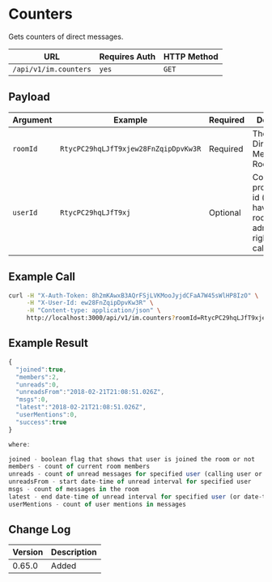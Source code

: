 # Counters

Gets counters of direct messages.

| URL                   | Requires Auth | HTTP Method |
| --------------------- | ------------- | ----------- |
| `/api/v1/im.counters` | `yes`         | `GET`       |

## Payload

| Argument | Example                              | Required | Description                                                                                    |
| -------- | ------------------------------------ | -------- | ---------------------------------------------------------------------------------------------- |
| `roomId` | `RtycPC29hqLJfT9xjew28FnZqipDpvKw3R` | Required | The id of Direct Messages' Room                                                                |
| `userId` | `RtycPC29hqLJfT9xj`                  | Optional | Counters for provided user id (need to have a view-room-administration right for calling user) |

## Example Call

```bash
curl -H "X-Auth-Token: 8h2mKAwxB3AQrFSjLVKMooJyjdCFaA7W45sWlHP8IzO" \
     -H "X-User-Id: ew28FnZqipDpvKw3R" \
     -H "Content-type: application/json" \
     http://localhost:3000/api/v1/im.counters?roomId=RtycPC29hqLJfT9xjew28FnZqipDpvKw3R
```

## Example Result

```javascript
{
  "joined":true,
  "members":2,
  "unreads":0,
  "unreadsFrom":"2018-02-21T21:08:51.026Z",
  "msgs":0,
  "latest":"2018-02-21T21:08:51.026Z",
  "userMentions":0,
  "success":true
}

where:

joined - boolean flag that shows that user is joined the room or not
members - count of current room members
unreads - count of unread messages for specified user (calling user or provided userId)
unreadsFrom - start date-time of unread interval for specified user
msgs - count of messages in the room
latest - end date-time of unread interval for specified user (or date-time of last posted message)
userMentions - count of user mentions in messages
```

## Change Log

| Version | Description |
| ------- | ----------- |
| 0.65.0  | Added       |
